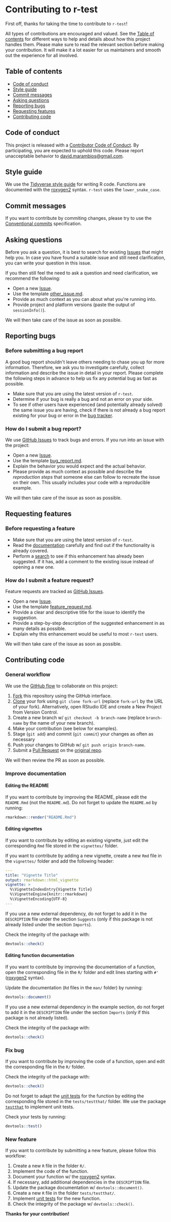 # Contributing to r-test

First off, thanks for taking the time to contribute to `r-test`!

All types of contributions are encouraged and valued. See the 
[Table of contents](#table-of-contents) for different ways to help and details 
about how this project handles them. Please make sure to read the relevant 
section before making your contribution. It will make it a lot easier for us 
maintainers and smooth out the experience for all involved.



## Table of contents

- [Code of conduct](#code-of-conduct)
- [Style guide](#style-guide)
- [Commit messages](#commit-messages)
- [Asking questions](#asking-questions)
- [Reporting bugs](#reporting-bugs)
- [Requesting features](#requesting-features)
- [Contributing code](#contributing-code)



## Code of conduct

This project is released with a
[Contributor Code of Conduct](https://github.com/DavidMarambio/r-test/blob/main/CODE_OF_CONDUCT.md).
By participating, you are expected to uphold this code. Please report 
unacceptable behavior to <david.marambios@gmail.com>.



## Style guide

We use the [Tidyverse style guide](https://style.tidyverse.org/) for writing R 
code. Functions are documented with the 
[roxygen2](https://roxygen2.r-lib.org/articles/roxygen2.html) syntax. 
`r-test` uses the `lower_snake_case`.



## Commit messages

If you want to contribute by commiting changes, please try to use the 
[Conventional commits](https://www.conventionalcommits.org/en/v1.0.0/) 
specification.



## Asking questions

Before you ask a question, it is best to search for existing
[Issues](https://github.com/DavidMarambio/r-test/issues) that might help 
you. In case you have found a suitable issue and still need clarification, you 
can write your question in this issue.

If you then still feel the need to ask a question and need clarification, we 
recommend the following:

- Open a new [Issue](https://github.com/DavidMarambio/r-test/issues/new).
- Use the template [other_issue.md](https://github.com/DavidMarambio/r-test/blob/main/.github/ISSUE_TEMPLATE/other_issue.md).
- Provide as much context as you can about what you're running into.
- Provide project and platform versions (paste the output of `sessionInfo()`).

We will then take care of the issue as soon as possible.



## Reporting bugs



### Before submitting a bug report

A good bug report shouldn't leave others needing to chase you up for more 
information. Therefore, we ask you to investigate carefully, collect information
and describe the issue in detail in your report. Please complete the following 
steps in advance to help us fix any potential bug as fast as possible.

- Make sure that you are using the latest version of `r-test`.
- Determine if your bug is really a bug and not an error on your side.
- To see if other users have experienced (and potentially already solved) the 
same issue you are having, check if there is not already a bug report existing 
for your bug or error in the [bug tracker](https://github.com/DavidMarambio/r-test/issues?q=label%3Abug).



### How do I submit a bug report?

We use [GitHub Issues](https://github.com/DavidMarambio/r-test/issues) to 
track bugs and errors. If you run into an issue with the project:

- Open a new [Issue](https://github.com/DavidMarambio/r-test/issues/new).
- Use the template [bug_report.md](https://github.com/DavidMarambio/r-test/blob/main/.github/ISSUE_TEMPLATE/bug_report.md).
- Explain the behavior you would expect and the actual behavior.
- Please provide as much context as possible and describe the 
*reproduction steps* that someone else can follow to recreate the issue on 
their own. This usually includes your code with a reproducible example.

We will then take care of the issue as soon as possible.



## Requesting features



### Before requesting a feature

- Make sure that you are using the latest version of `r-test`.
- Read the [documentation](https://github.com/DavidMarambio/r-test/)
carefully and find out if the functionality is already covered.
- Perform a [search](https://github.com/DavidMarambio/r-test/issues) to 
see if this enhancement has already been suggested. If it has, add a comment to 
the existing issue instead of opening a new one.



### How do I submit a feature request?

Feature requests are tracked as 
[GitHub Issues](https://github.com/DavidMarambio/r-test/issues).

- Open a new [Issue](https://github.com/DavidMarambio/r-test/issues/new).
- Use the template [feature_request.md](https://github.com/DavidMarambio/r-test/blob/main/.github/ISSUE_TEMPLATE/feature_request.md).
- Provide a clear and descriptive title for the issue to identify the suggestion.
- Provide a step-by-step description of the suggested enhancement in as 
many details as possible.
- Explain why this enhancement would be useful to most `r-test` users.

We will then take care of the issue as soon as possible.



## Contributing code



### General workflow

We use the [GitHub flow](https://docs.github.com/en/get-started/quickstart/github-flow) 
to collaborate on this project:


1. [Fork](https://docs.github.com/en/get-started/quickstart/contributing-to-projects) 
this repository using the GitHub interface.
1. [Clone](https://docs.github.com/en/repositories/creating-and-managing-repositories/cloning-a-repository) 
your fork using `git clone fork-url` (replace `fork-url` by the URL of your fork). 
Alternatively, open RStudio IDE and create a New Project from Version Control.
1. Create a new branch w/ `git checkout -b branch-name` (replace `branch-name` 
by the name of your new branch).
1. Make your contribution (see below for examples).
1. Stage (`git add`) and commit (`git commit`) your changes as often as necessary
1. Push your changes to GitHub w/ `git push origin branch-name`.
3. Submit a [Pull Request](https://docs.github.com/en/get-started/quickstart/contributing-to-projects#making-a-pull-request) on the [original repo](https://github.com/DavidMarambio/r-test/compare).

We will then review the PR as soon as possible.



### Improve documentation



#### Editing the README

If you want to contribute by improving the README, please edit the `README.Rmd` 
(not the `README.md`). Do not forget to update the `README.md` by running: 

```r
rmarkdown::render("README.Rmd")
```



#### Editing vignettes

If you want to contribute by editing an existing vignette, just edit the 
corresponding `Rmd` file stored in the `vignettes/` folder.

If you want to contribute by adding a new vignette, create a new `Rmd` file in 
the `vignettes/` folder and add the following header:

```yaml
---
title: "Vignette Title"
output: rmarkdown::html_vignette
vignette: >
  %\VignetteIndexEntry{Vignette Title}
  %\VignetteEngine{knitr::rmarkdown}
  %\VignetteEncoding{UTF-8}
---
```

If you use a new external dependency, do not forget to add it in the `DESCRIPTION` 
file under the section `Suggests` (only if this package is not already listed 
under the section `Imports`).

Check the integrity of the package with: 

```r
devtools::check()
```



#### Editing function documentation

If you want to contribute by improving the documentation of a function, open 
the corresponding file in the `R/` folder and edit lines starting with `#'` 
([roxygen2](https://roxygen2.r-lib.org/articles/roxygen2.html) syntax).

Update the documentation (`Rd` files in the `man/` folder) by running:

```r
devtools::document()
```

If you use a new external dependency in the example section, do not forget to 
add it in the `DESCRIPTION` file under the section `Imports` (only if this 
package is not already listed).

Check the integrity of the package with: 

```r
devtools::check()
```



### Fix bug

If you want to contribute by improving the code of a function, open and edit 
the corresponding file in the `R/` folder.

Check the integrity of the package with: 

```r
devtools::check()
```

Do not forget to adapt the 
[unit tests](https://r-pkgs.org/testing-basics.html#introducing-testthat) for 
the function by editing the corresponding file stored in the `tests/testthat/` 
folder. We use the package [`testthat`](https://testthat.r-lib.org/) to 
implement unit tests.

Check your tests by running:

```r
devtools::test()
```



### New feature

If you want to contribute by submitting a new feature, please follow this 
workflow:

1. Create a new `R` file in the folder `R/`.
2. Implement the code of the function.
3. Document your function w/ the [roxygen2](https://roxygen2.r-lib.org/articles/roxygen2.html) syntax.
4. If necessary, add additional dependencies in the `DESCRIPTION` file.
5. Update the package documentation w/ `devtools::document()`.
6. Create a new `R` file in the folder `tests/testthat/`.
7. Implement [unit tests](https://r-pkgs.org/testing-basics.html#introducing-testthat) for the new function.
8. Check the integrity of the package w/ `devtools::check()`.

**Thanks for your contribution!**

